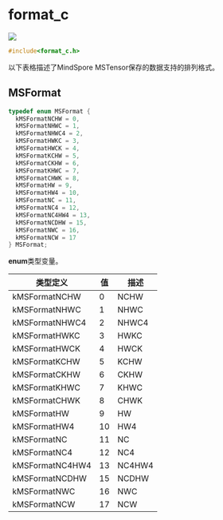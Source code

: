 # format_c

<a href="https://gitee.com/mindspore/docs/blob/r1.10/docs/lite/api/source_zh_cn/api_c/format_c.md" target="_blank"><img src="https://mindspore-website.obs.cn-north-4.myhuaweicloud.com/website-images/r1.9/resource/_static/logo_source.png"></a>

```C
#include<format_c.h>
```

以下表格描述了MindSpore MSTensor保存的数据支持的排列格式。

## MSFormat

```C
typedef enum MSFormat {
  kMSFormatNCHW = 0,
  kMSFormatNHWC = 1,
  kMSFormatNHWC4 = 2,
  kMSFormatHWKC = 3,
  kMSFormatHWCK = 4,
  kMSFormatKCHW = 5,
  kMSFormatCKHW = 6,
  kMSFormatKHWC = 7,
  kMSFormatCHWK = 8,
  kMSFormatHW = 9,
  kMSFormatHW4 = 10,
  kMSFormatNC = 11,
  kMSFormatNC4 = 12,
  kMSFormatNC4HW4 = 13,
  kMSFormatNCDHW = 15,
  kMSFormatNWC = 16,
  kMSFormatNCW = 17
} MSFormat;
```

**enum**类型变量。

| 类型定义 | 值  | 描述   |
| -------- | --- | ------ |
| kMSFormatNCHW     | 0   | NCHW   |
| kMSFormatNHWC     | 1   | NHWC   |
| kMSFormatNHWC4    | 2   | NHWC4  |
| kMSFormatHWKC     | 3   | HWKC   |
| kMSFormatHWCK     | 4   | HWCK   |
| kMSFormatKCHW     | 5   | KCHW   |
| kMSFormatCKHW     | 6   | CKHW   |
| kMSFormatKHWC     | 7   | KHWC   |
| kMSFormatCHWK     | 8   | CHWK   |
| kMSFormatHW       | 9   | HW     |
| kMSFormatHW4      | 10  | HW4    |
| kMSFormatNC       | 11  | NC     |
| kMSFormatNC4      | 12  | NC4    |
| kMSFormatNC4HW4   | 13  | NC4HW4 |
| kMSFormatNCDHW    | 15  | NCDHW  |
| kMSFormatNWC      | 16  | NWC    |
| kMSFormatNCW      | 17  | NCW    |
